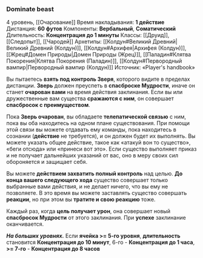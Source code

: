 ### Dominate beast
4 уровень, [[Очарование]]
Время накладывания: **1 действие**
Дистанция: **60 футов**
Компоненты: **Вербальный**, **Соматический**
Длительность: **Концентрация до 1 минуты**
Классы: [[Друид]], [[Следопыт]], [[Чародей]]
Архетипы: [[Колдун#Великий Древний|Великий Древний (Колдун)]], [[Колдун#Архифея|Архифея (Колдун)]], [[Жрец#Домен Природы|Домен Природы (Жрец)]], [[Паладин#Клятва Покорения|Клятва Покорения (Паладин)]], [[Колдун#Первородный вампир|Первородный вампир (Колдун)]]
Источник: «Player's handbook»

Вы пытаетесь **взять под контроль Зверя**, которого видите в пределах дистанции. **Зверь** должен преуспеть в **спасброске Мудрости**, иначе он станет **очарован вами** на время действия заклинания. Если вы или дружественные вам существа **сражаются с ним**, он совершает **спасбросок с преимуществом**.

Пока **Зверь очарован**, вы обладаете **телепатической связью** с ним, пока вы оба находитесь на одном плане существования. При помощи этой связи вы можете отдавать ему команды, пока находитесь в сознании (**действие** не требуется), и он должен будет их выполнять. Вы можете указать общее действие, такое как «атакуй вон то существо», «беги отсюда» или «принеси вот это». Если существо выполняет приказ и не получает дальнейших указаний от вас, оно в меру своих сил обороняется и защищает себя.

Вы можете **действием захватить полный контроль** над целью. **До конца вашего следующего хода** существо совершает только выбранные вами действия, и не делает ничего, что вы ему не позволяете. В это время вы можете заставлять существо совершать **реакции**, но при этом вы **тратите и свою реакцию** тоже.

Каждый раз, когда **цель получает урон**, она совершает новый **спасбросок Мудрости** от этого заклинания. При **успехе** заклинание оканчивается.

**_На больших уровнях._** Если **ячейка >= 5-го уровня**, **длительность** становится **Концентрация до 10 минут**, 6-го - **Концентрация до 1 часа**, **>= 7-го** - **Концентрация до 8 часов**